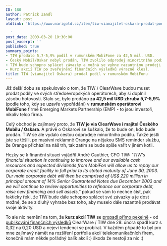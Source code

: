 ```yaml
---
ID: 180
author: Patrick Zandl
layout: post
oldlink: 'https://www.marigold.cz/item/tiw-viamajitel-oskara-prodal-podil-v-rumunskem-mobifonu

  '
post_date: 2003-03-20 10:30:00
post_excerpt: ''
published: true
summary_points:
- TIW prodalo 5,7-5,9% podíl v rumunském MobiFone za 42,5 mil. USD.
- Český Mobil/Oskar nebyl prodán, TIW zvolilo odprodej minoritního podílu.
- TIW bude schopno splácet závazky a možná se vyhne razantnímu prodeji aktiv.
- Kurz akcií TIW po zveřejnění finančních výsledků výrazně klesl.
title: TIW (viamajitel Oskara) prodal podíl v rumunském MobiFonu
---
```


<p>
Již delší dobu se spekulovalo o tom, že TIW / ClearWave budou muset prodat podíly ve svých středoevropských operátorech, aby si doplnil zásobu hotovosti. Stalo se, bylo prodáno <STRONG>za 42,5 mil USD zhruba 5,7-5,9%</STRONG> (podle toho, kdy se uzavře vypořádání) v <STRONG>rumunském operátorovi MobiFone</STRONG> firmě Emerging Markets Partnership (EMP) - to jsou investoři, nikoliv telco firma.</p>

<p>
Celý obchod je zajímavý proto, že <STRONG>TIW je via ClearWave i majitel Českého Mobilu / Oskara</STRONG>. A právě o Oskarovi se šuškalo, že to bude on, kdo bude prodán. TIW se ale vydalo cestou odprodeje minoritního podílu. Takže jestli jste se těšili, po masivní reklamně Orange na nějakou SMS reminder službu, že Orange přichází na náš trh, tak zatím se bude spíše vařit v jiném kotli. </p>

<p>
Hezky se k finanční situaci vyjádřil André Gauthier, CFO TIW: <I>"TIW's financial situation is continuing to improve and our available cash resources and expected dividends from MobiFon will allow us to repay our corporate credit facility in full prior to its stated maturity of June 30, 2003. Our main corporate debt will then be comprised of US$ 220 million in principal amount of 14% Senior Guaranteed Notes due December 2003 and we will continue to review opportunities to refinance our corporate debt, raise new financing and sell assets,"</I> pokud se vám to nechce číst, pak fakticky řekl, že TIW bude dále schopno splácet své závazky a je dost možné, že se z dluhý vyhrabe bez toho, aby muselo dále razantně prodávat svoje aktivity. </p>

<p>
To ale nic nemění na tom, že <STRONG>kurz akcií TIW</STRONG> se <A href="http://chart.yahoo.com/c/3m/t/tiwi.gif" target=_blank>propadl přímo pekelně</A> - od <A href="http://www.tiw.ca/engl/Section1_Infos/C_Medias/year2002/feb28.html" target=_blank>publikování finančních výsledků</A> ClearWare / TIW&#160;dne 28. února spadl kurz s 0,32 na 0,20 USD a nejeví tendenci se probírat. V každém případě to byl pro mne zajímavý námět na rozšíření portfolia akcií telekomunikačních firem, konečně mám někde pořádný balík akcií :) škoda že nestojí za nic :)</p>